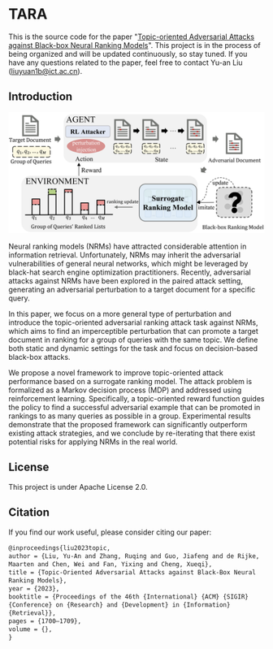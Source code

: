 # TARA
This is the source code for the paper "[Topic-oriented Adversarial Attacks against Black-box Neural Ranking Models](https://dl.acm.org/doi/10.1145/3539618.3591777)".
This project is in the process of being organized and will be updated continuously, so stay tuned.
If you have any questions related to the paper, feel free to contact Yu-an Liu (liuyuan1b@ict.ac.cn).

## Introduction
![Overview](./figures/TARA.png)

Neural ranking models (NRMs) have attracted considerable attention in information retrieval. Unfortunately, NRMs may inherit the adversarial vulnerabilities of general neural networks, which might be leveraged by black-hat search engine optimization practitioners. Recently, adversarial attacks against NRMs have been explored in the paired attack setting, generating an adversarial perturbation to a target document for a specific query. 

In this paper, we focus on a more general type of perturbation and introduce the topic-oriented adversarial ranking attack task against NRMs, which aims to find an imperceptible perturbation that can promote a target document in ranking for a group of queries with the same topic. We define both static and dynamic settings for the task and focus on decision-based black-box attacks. 

We propose a novel framework to improve topic-oriented attack performance based on a surrogate ranking model. The attack problem is formalized as a Markov decision process (MDP) and addressed using reinforcement learning. Specifically, a topic-oriented reward function guides the policy to find a successful adversarial example that can be promoted in rankings to as many queries as possible in a group. Experimental results demonstrate that the proposed framework can significantly outperform existing attack strategies, and we conclude by re-iterating that there exist potential risks for applying NRMs in the real world.

## License

This project is under Apache License 2.0.

## Citation

If you find our work useful, please consider citing our paper:
```
@inproceedings{liu2023topic,
author = {Liu, Yu-An and Zhang, Ruqing and Guo, Jiafeng and de Rijke, Maarten and Chen, Wei and Fan, Yixing and Cheng, Xueqi},
title = {Topic-Oriented Adversarial Attacks against Black-Box Neural Ranking Models},
year = {2023},
booktitle = {Proceedings of the 46th {International} {ACM} {SIGIR} {Conference} on {Research} and {Development} in {Information} {Retrieval}},
pages = {1700–1709},
volume = {},
}
```
